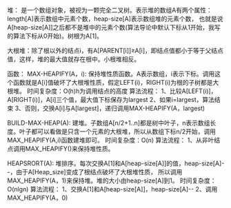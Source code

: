 堆：
是一个数组对象，被视为一颗完全二叉树。表示堆的数组A有两个属性：length[A]表示数组中元素个数，heap-size[A]表示数组堆的元素个数，
也就是说A[heap-size[A]]之后都不是堆中的元素个数(算法导论中默认下标从1开始，我写的算法下标从0开始)。树根为A[1]。

大根堆：除了根以外的结点i，有A[PARENT[i]]≥A[i]，即结点值都小于等于父结点值，这样，堆的最大值就存在根中。小根堆相反。

函数：
MAX-HEAPIFY(A，i):
保持堆性质函数。A表示数组，i表示下标。调用这个函数就是A[i]值破坏了大根堆性质，假定LEFT(i)，RIGHT(i)为根的子树都是大根堆。
时间复杂度：O(h)h为调用结点的高度
算法流程：
1、比较A[LEFT(i)]，A[RIGHT(i)]，A[i]三个值，最大值下标保存为largest
2、如果i=largest，算法结束
3、否则，交换A[i]与A[largest]，递归调用MAX-HEAPIFY(A，largest)

BUILD-MAX-HEAP(A):
建堆。子数组A[n/2+1..n]都是树中叶子，n表示数组长度。叶子都可以看做是只含一个元素的大根堆，所以从数组下标n/2开始，调用MAX_HEAPIFY(A,i)函数建堆即可。
时间复杂度：O(n)
算法流程：
1、从非叶结点调用MAX_HEAPIFY()来保持堆性质。

HEAPSRORT(A):
堆排序。每次交换A[1]和A[heap-size[A]]的值，heap-size[A]--，由于A[Heap_size]变成了根结点破坏了大根堆性质，
所以调用MAX_HEAPIFY(A，1)来保持堆。堆的大小由heap-size[A]到1。
时间复杂度：O(nlgn)
算法流程：
1、交换A[1]和A[heap-size[A]]，heap-size[A]--
2、调用MAX_HEAPIFY(A，0)
